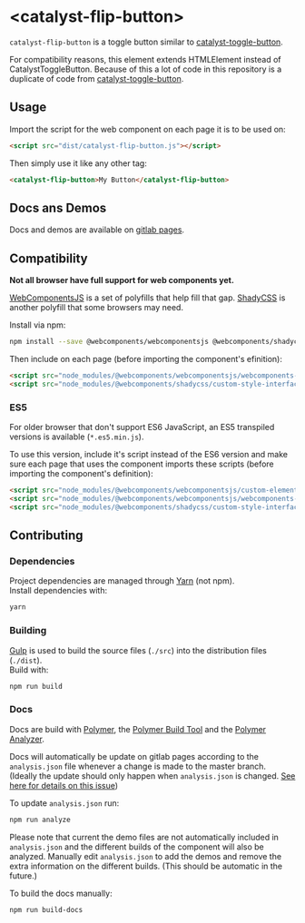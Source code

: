 # &lt;catalyst-flip-button&gt;

`catalyst-flip-button` is a toggle button similar to [catalyst-toggle-button](https://gitlab.wgtn.cat-it.co.nz/rebeccastevens/catalyst-toggle-button).

For compatibility reasons, this element extends HTMLElement instead of CatalystToggleButton.
Because of this a lot of code in this repository is a duplicate of code from [catalyst-toggle-button](https://gitlab.wgtn.cat-it.co.nz/rebeccastevens/catalyst-toggle-button).

## Usage

Import the script for the web component on each page it is to be used on:

```html
<script src="dist/catalyst-flip-button.js"></script>
```

Then simply use it like any other tag:

```html
<catalyst-flip-button>My Button</catalyst-flip-button>
```

## Docs ans Demos

Docs and demos are available on [gitlab pages](http://rebeccastevens.pages.gitlab.wgtn.cat-it.co.nz/catalyst-flip-button/).

## Compatibility

**Not all browser have full support for web components yet.**

[WebComponentsJS](https://github.com/webcomponents/webcomponentsjs) is a set of polyfills that help fill that gap. [ShadyCSS](https://github.com/webcomponents/shadycss) is another polyfill that some browsers may need.

Install via npm:

```sh
npm install --save @webcomponents/webcomponentsjs @webcomponents/shadycss
```

Then include on each page (before importing the component's efinition):

```html
<script src="node_modules/@webcomponents/webcomponentsjs/webcomponents-loader.js"></script>
<script src="node_modules/@webcomponents/shadycss/custom-style-interface.min.js"></script>
```

### ES5

For older browser that don't support ES6 JavaScript, an ES5 transpiled versions is available (`*.es5.min.js`).

To use this version, include it's script instead of the ES6 version and make sure each page that uses the component imports these scripts (before importing the component's definition):

```html
<script src="node_modules/@webcomponents/webcomponentsjs/custom-elements-es5-adapter.js"></script>
<script src="node_modules/@webcomponents/webcomponentsjs/webcomponents-loader.js"></script>
<script src="node_modules/@webcomponents/shadycss/custom-style-interface.min.js"></script>
```

## Contributing

### Dependencies

Project dependencies are managed through [Yarn](https://yarnpkg.com/lang/en/docs/install/) (not npm).  
Install dependencies with:

```sh
yarn
```

### Building

[Gulp](https://gulpjs.com/) is used to build the source files (```./src```) into the distribution files (```./dist```).  
Build with:

```sh
npm run build
```

### Docs

Docs are build with [Polymer](https://www.polymer-project.org/), the [Polymer Build Tool](https://github.com/Polymer/polymer-build) and the [Polymer Analyzer](https://github.com/Polymer/polymer-analyzer).

Docs will automatically be update on gitlab pages according to the ```analysis.json``` file whenever a change is made to the master branch.
(Ideally the update should only happen when ```analysis.json``` is changed. [See here for details on this issue](https://gitlab.com/gitlab-org/gitlab-ce/issues/19232))

To update ```analysis.json``` run:

```sh
npm run analyze
```

Please note that current the demo files are not automatically included in ```analysis.json``` and the different builds of the component will also be analyzed. Manually edit ```analysis.json``` to add the demos and remove the extra information on the different builds.  (This should be automatic in the future.)

To build the docs manually:

```sh
npm run build-docs
```
